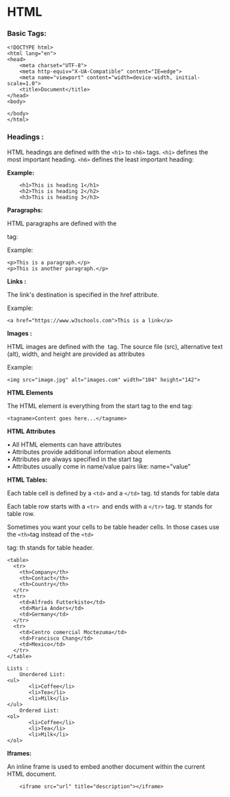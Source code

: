 # HTML

### Basic Tags:

```
<!DOCTYPE html>
<html lang="en">
<head>
    <meta charset="UTF-8">
    <meta http-equiv="X-UA-Compatible" content="IE=edge">
    <meta name="viewport" content="width=device-width, initial-scale=1.0">
    <title>Document</title>
</head>
<body>
    
</body>
</html>
```

### Headings : 
HTML headings are defined with the `<h1>` to `<h6>` tags.
`<h1>` defines the most important heading. `<h6>` defines the least important heading: 

__Example:__
```
    <h1>This is heading 1</h1>
    <h2>This is heading 2</h2>
    <h3>This is heading 3</h3>
```

__Paragraphs:__

HTML paragraphs are defined with the <p> tag:

Example:
```
<p>This is a paragraph.</p>
<p>This is another paragraph.</p>
```

__Links :__

The link's destination is specified in the href attribute. 

Example:

```
<a href="https://www.w3schools.com">This is a link</a>
```
__Images :__

HTML images are defined with the <img> tag.
The source file (src), alternative text (alt), width, and height are provided as attributes


Example:
```
<img src="image.jpg" alt="images.com" width="104" height="142">
```

__HTML Elements__

The HTML element is everything from the start tag to the end tag:
```
<tagname>Content goes here...</tagname>
```

__HTML Attributes__

•	All HTML elements can have attributes \
•	Attributes provide additional information about elements\
•	Attributes are always specified in the start tag\
•	Attributes usually come in name/value pairs like: name="value"

__HTML Tables:__

Each table cell is defined by a `<td>` and a `</td>` tag.
td stands for table data

Each table row starts with a `<tr> `and ends with a `</tr>` tag.
tr stands for table row.

Sometimes you want your cells to be table header cells. In those cases use the `<th>`tag instead of the `<td>`

tag:
th stands for table header.

```
<table>
  <tr>
    <th>Company</th>
    <th>Contact</th>
    <th>Country</th>
  </tr>
  <tr>
    <td>Alfreds Futterkiste</td>
    <td>Maria Anders</td>
    <td>Germany</td>
  </tr>
  <tr>
    <td>Centro comercial Moctezuma</td>
    <td>Francisco Chang</td>
    <td>Mexico</td>
  </tr>
</table>

Lists :
	Unordered List:
<ul>
       <li>Coffee</li>
       <li>Tea</li>
       <li>Milk</li> 
</ul>
	Ordered List:
<ol>
       <li>Coffee</li>
       <li>Tea</li>
       <li>Milk</li> 
</ol>

```

__Iframes:__

An inline frame is used to embed another document within the current HTML document.

```
	<iframe src="url" title="description"></iframe>
```